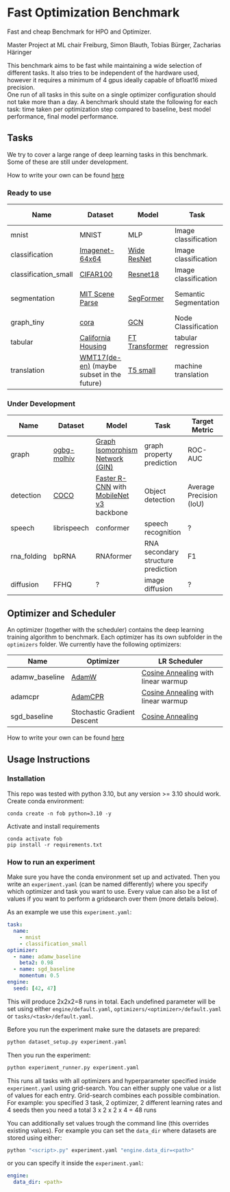 # Fast Optimization Benchmark

Fast and cheap Benchmark for HPO and Optimizer.

Master Project at ML chair Freiburg,
Simon Blauth, Tobias Bürger, Zacharias Häringer

This benchmark aims to be fast while maintaining a wide selection of different tasks. It also tries to be independent of the hardware used, however it requires a minimum of 4 gpus ideally capable of bfloat16 mixed precision.  
One run of all tasks in this suite on a single optimizer configuration should not take more than a day.
A benchmark should state the following for each task: time taken per optimization step compared to baseline, best model performance, final model performance. 

## Tasks

We try to cover a large range of deep learning tasks in this benchmark.  
Some of these are still under development.

How to write your own can be found [here](tasks/README.md)

### Ready to use

| Name | Dataset | Model | Task | Target Metric | Baseline Score | Baseline Runtime | Hardware |
| ------- | ---- | ----- | ---- | ------------- | -------------- | ---------------- | -------- |
| mnist | MNIST | MLP | Image classification | Top-1 Accuracy | 0.97 | 1 min | 1 gpu |
| classification | [Imagenet-64x64](https://patrykchrabaszcz.github.io/Imagenet32/) | [Wide ResNet](https://arxiv.org/pdf/1605.07146.pdf) | Image classification | Top-1 Accuracy | 0.69 | 4h | 4 gpu |
| classification_small | [CIFAR100](https://www.cs.toronto.edu/~kriz/cifar.html) | [Resnet18](https://arxiv.org/pdf/1512.03385.pdf) | Image classification | Top-1 Accuracy | 0.77 | 10 min | 1 gpu |
| segmentation | [MIT Scene Parse](http://sceneparsing.csail.mit.edu/) | [SegFormer](https://arxiv.org/abs/2105.15203) | Semantic Segmentation | Intersection over Union (IoU) | 0.35 | 5h | 4 gpu |
| graph_tiny | [cora](https://paperswithcode.com/sota/node-classification-on-cora) | [GCN](https://arxiv.org/abs/1609.02907) | Node Classification | Accuracy | 0.80 | 1min | 1 gpu |
| tabular | [California Housing](https://www.dcc.fc.up.pt/~ltorgo/Regression/cal_housing.html) | [FT Transformer](https://arxiv.org/pdf/2106.11959.pdf) | tabular regression | Test MSE | 0.11 | 2 min | 1 gpu |
| translation | [WMT17(de-en)](https://machinetranslate.org/wmt17) (maybe subset in the future) | [T5 small](https://jmlr.org/papers/volume21/20-074/20-074.pdf) | machine translation | BLEU (sacrebleu) | 31 | 9h | 4 gpus |


### Under Development

| Name | Dataset | Model | Task | Target Metric | Baseline Score | Baseline Runtime | Hardware |
| ------- | ----- | ----- | ---- | ------------- | -------------- | ---------------- | -------- |
| graph | [ogbg-molhiv](https://ogb.stanford.edu/docs/graphprop/#ogbg-mol) | [Graph Isomorphism Network (GIN)](https://arxiv.org/pdf/1810.00826.pdf) | graph property prediction | ROC-AUC | 0.73? | 20min | 1 gpu |
| detection | [COCO](https://cocodataset.org) | [Faster R-CNN](https://arxiv.org/abs/1506.01497) with [MobileNet v3](https://arxiv.org/abs/1905.02244) backbone | Object detection | Average Precision (IoU) | ? | ~4h | 4 gpus |
| speech | librispeech | conformer | speech recognition | ? | ? | ? | ? |
| rna_folding | bpRNA | RNAformer | RNA secondary structure prediction | F1 | ? | ~4h | 4 gpus |
| diffusion | FFHQ | ? | image diffusion | ? | ? | ? | ? |



## Optimizer and Scheduler

An optimizer (together with the scheduler) contains the deep learning training algorithm to benchmark. Each optimizer has its own subfolder in the `optimizers` folder.
We currently have the following optimizers:

| Name | Optimizer | LR Scheduler |
| ---- | --------- | ------------ |
| adamw_baseline | [AdamW](https://arxiv.org/abs/1711.05101) | [Cosine Annealing](https://arxiv.org/abs/1608.03983) with linear warmup |
| adamcpr | [AdamCPR](https://arxiv.org/abs/2311.09058v2) | [Cosine Annealing](https://arxiv.org/abs/1608.03983) with linear warmup |
| sgd_baseline | Stochastic Gradient Descent | [Cosine Annealing](https://arxiv.org/abs/1608.03983) |

How to write your own can be found [here](optimizers/README.md)

## Usage Instructions

### Installation

This repo was tested with python 3.10, but any version >= 3.10 should work.  
Create conda environment:
```
conda create -n fob python=3.10 -y
```
Activate and install requirements
```
conda activate fob
pip install -r requirements.txt
```

### How to run an experiment

Make sure you have the conda environment set up and activated.
Then you write an `experiment.yaml` (can be named differently) where you specify which optimizer and task you want to use. Every value can also be a list of values if you want to perform a gridsearch over them (more details below).

As an example we use this `experiment.yaml`:
```yaml
task:
  name:
    - mnist
    - classification_small
optimizer:
  - name: adamw_baseline
    beta2: 0.98
  - name: sgd_baseline
    momentum: 0.5
engine:
  seed: [42, 47]
```
This will produce 2x2x2=8 runs in total.
Each undefined parameter will be set using either `engine/default.yaml`, `optimizers/<optimizer>/default.yaml` or `tasks/<task>/default.yaml`.

Before you run the experiment make sure the datasets are prepared:
```bash
python dataset_setup.py experiment.yaml
```

Then you run the experiment:
```bash
python experiment_runner.py experiment.yaml
```
This runs all tasks with all optimizers and hyperparameter specified inside `experiment.yaml` using grid-search.
You can either supply one value or a list of values for each entry. Grid-search combines each possible combination.  
For example: you specified 3 task, 2 optimizer, 2 different learning rates and 4 seeds then you need a total 3 x 2 x 2 x 4 = 48 runs

You can additionally set values trough the command line (this overrides existing values). For example you can set the `data_dir` where datasets are stored using either:
```bash
python "<script>.py" experiment.yaml "engine.data_dir=<path>"
```
or you can specify it inside the `experiment.yaml`:
```yaml
engine:
  data_dir: <path>
```

